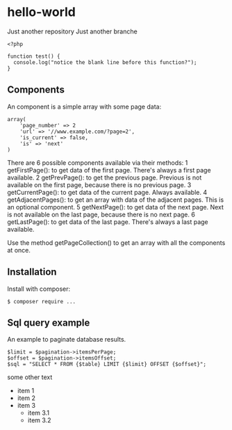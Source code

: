 # hello-world
Just another repository
Just another branche

```
<?php

function test() {
  console.log("notice the blank line before this function?");
}

```

## Components

An component is a simple array with some page data:

```
array(
	'page_number' => 2
	'url' => '//www.example.com/?page=2',
	'is_current' => false,
	'is' => 'next'
)
```

There are 6 possible components available via their methods:
1 getFirstPage(): to get data of the first page. There's always a first page available.
2 getPrevPage(): to get the previous page. Previous is not available on the first page, because there is no previous page.
3 getCurrentPage(): to get data of the current page. Always available.
4 getAdjacentPages(): to get an array with data of the adjacent pages. This is an optional component.
5 getNextPage(): to get data of the next page. Next is not available on the last page, because there is no next page.
6 getLastPage(): to get data of the last page. There's always a last page available.

Use the method getPageCollection() to get an array with all the components at once.

## Installation

Install with composer:

```
$ composer require ...
```

## Sql query example

An example to paginate database results.

```
$limit = $pagination->itemsPerPage;
$offset = $pagination->itemsOffset;
$sql = "SELECT * FROM {$table} LIMIT {$limit} OFFSET {$offset}";
```


  some other text

- item 1
- item 2
- item 3
  - item 3.1
  - item 3.2

